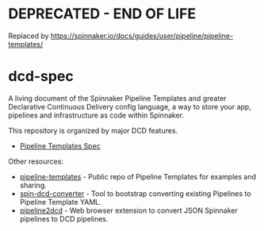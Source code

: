 # DEPRECATED - END OF LIFE

Replaced by https://spinnaker.io/docs/guides/user/pipeline/pipeline-templates/

# dcd-spec

A living document of the Spinnaker Pipeline Templates and greater Declarative
Continuous Delivery config language, a way to store your app, pipelines and
infrastructure as code within Spinnaker.

This repository is organized by major DCD features.

* [Pipeline Templates Spec](PIPELINE_TEMPLATES.md)

Other resources:

* [pipeline-templates](https://github.com/spinnaker/pipeline-templates) - 
  Public repo of Pipeline Templates for examples and sharing.
* [spin-dcd-converter](https://github.com/robzienert/spin-dcd-converter) -
  Tool to bootstrap converting existing Pipelines to Pipeline Template YAML.
* [pipeline2dcd](https://github.com/sergi/pipeline2dcd) -
  Web browser extension to convert JSON Spinnaker pipelines to DCD pipelines.
